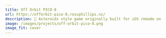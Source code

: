 ```yaml
---
title: Off Orbit PICO-8
url: https://offorbit-pico-8.rossphillips.nz/
description: 👾 Asteroids style game originally built for iOS remade on the PICO-8 fantasy console.
image: /images/projects/off-orbit-pico-8.png
image_fit: cover
---
```

